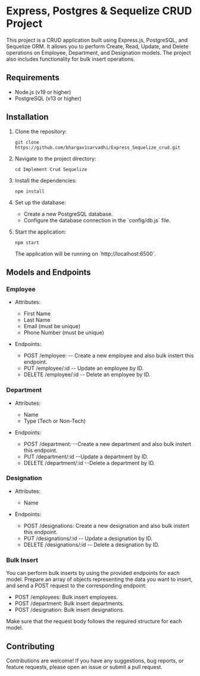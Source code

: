 
# Express, Postgres & Sequelize CRUD Project

This project is a CRUD application built using Express.js, PostgreSQL, and Sequelize ORM. It allows you to perform Create, Read, Update, and Delete operations on Employee, Department, and Designation models. The project also includes functionality for bulk insert operations.

## Requirements

- Node.js (v19 or higher)
- PostgreSQL (v13 or higher)

## Installation

1. Clone the repository:

   ```
   git clone https://github.com/bhargav1sarvadhi/Express_Sequelize_crud.git
   ```

2. Navigate to the project directory:

   ```shell
   cd Implement Crud Sequelize
   ```

3. Install the dependencies:

   ```
   npm install
   ```

4. Set up the database:

   - Create a new PostgreSQL database.
   - Configure the database connection in the \`config/db.js\` file.


5. Start the application:

   ```shell
   npm start
   ```

   The application will be running on \`http://localhost:6500\`.

## Models and Endpoints

### Employee

- Attributes:
  - First Name
  - Last Name
  - Email (must be unique)
  - Phone Number (must be unique)

- Endpoints:
  - POST /employee:   -- Create a new employee and also bulk instert this endpoint.
  - PUT /employee/:id  -- Update an employee by ID.
  - DELETE /employee/:id -- Delete an employee by ID.

### Department

- Attributes:
  - Name
  - Type (Tech or Non-Tech)

- Endpoints:
  - POST /department: --Create a new department and also bulk instert this endpoint.
  - PUT /department/:id --Update a department by ID.
  - DELETE /department/:id --Delete a department by ID.

### Designation

- Attributes:
  - Name

- Endpoints:
  - POST /designations: Create a new designation and also bulk instert this endpoint.
  - PUT /designations/:id -- Update a designation by ID.
  - DELETE /designations/:id -- Delete a designation by ID.

### Bulk Insert

You can perform bulk inserts by using the provided endpoints for each model. Prepare an array of objects representing the data you want to insert, and send a POST request to the corresponding endpoint:

- POST /employees: Bulk insert employees.
- POST /department: Bulk insert departments.
- POST /designation: Bulk insert designations.

Make sure that the request body follows the required structure for each model.

## Contributing

Contributions are welcome! If you have any suggestions, bug reports, or feature requests, please open an issue or submit a pull request.

